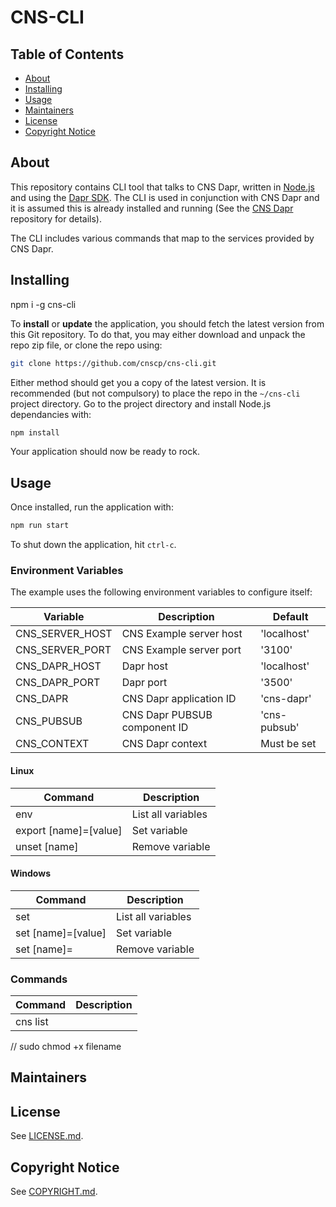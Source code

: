 # CNS-CLI

## Table of Contents

- [About](#about)
- [Installing](#installing)
- [Usage](#usage)
- [Maintainers](#maintainers)
- [License](#license)
- [Copyright Notice](#copyright-notice)

## About

This repository contains CLI tool that talks to CNS Dapr, written in [Node.js](https://nodejs.org/en/about) and using the [Dapr SDK](https://docs.dapr.io/developing-applications/sdks/js/). The CLI is used in conjunction with CNS Dapr and it is assumed this is already installed and running (See the [CNS Dapr](https://github.com/CNSCP/cns-dapr) repository for details).

The CLI includes various commands that map to the services provided by CNS Dapr.

## Installing

npm i -g cns-cli

To **install** or **update** the application, you should fetch the latest version from this Git repository. To do that, you may either download and unpack the repo zip file, or clone the repo using:

```sh
git clone https://github.com/cnscp/cns-cli.git
```

Either method should get you a copy of the latest version. It is recommended (but not compulsory) to place the repo in the `~/cns-cli` project directory. Go to the project directory and install Node.js dependancies with:

```sh
npm install
```

Your application should now be ready to rock.

## Usage

Once installed, run the application with:

```sh
npm run start
```

To shut down the application, hit `ctrl-c`.

### Environment Variables

The example uses the following environment variables to configure itself:

| Variable         | Description                      | Default                |
|------------------|----------------------------------|------------------------|
| CNS_SERVER_HOST  | CNS Example server host          | 'localhost'            |
| CNS_SERVER_PORT  | CNS Example server port          | '3100'                 |
| CNS_DAPR_HOST    | Dapr host                        | 'localhost'            |
| CNS_DAPR_PORT    | Dapr port                        | '3500'                 |
| CNS_DAPR         | CNS Dapr application ID          | 'cns-dapr'             |
| CNS_PUBSUB       | CNS Dapr PUBSUB component ID     | 'cns-pubsub'           |
| CNS_CONTEXT      | CNS Dapr context                 | Must be set            |

#### Linux

| Command                              | Description                           |
|--------------------------------------|---------------------------------------|
| env                                  | List all variables                    |
| export [name]=[value]                | Set variable                          |
| unset [name]                         | Remove variable                       |

#### Windows

| Command                              | Description                           |
|--------------------------------------|---------------------------------------|
| set                                  | List all variables                    |
| set [name]=[value]                   | Set variable                          |
| set [name]=                          | Remove variable                       |

### Commands

| Command                        | Description                                 |
|--------------------------------|---------------------------------------------|
| cns list                       |                                             |

// sudo chmod +x filename

## Maintainers

## License

See [LICENSE.md](./LICENSE.md).

## Copyright Notice

See [COPYRIGHT.md](./COPYRIGHT.md).
